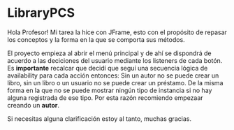 # LibraryPCS

Hola Profesor!
Mi tarea la hice con JFrame, esto con el propósito de repasar los conceptos y la forma en la que se comporta sus métodos.

El proyecto empieza al abrir el menú principal y de ahí se dispondrá de acuerdo a las deciciones del usuario mediante los listeners de cada botón.
Es **importante** recalcar que decidí que seguí una secuencia lógica de availability para cada acción entonces: Sin un autor no se puede crear un libro, sin un libro o un usuario no se puede crear un préstamo. De la misma forma en la que no se puede mostrar ningún tipo de instancia si no hay alguna registrada de ese tipo. Por esta razón recomiendo empezaar creando un **autor**.

Si necesitas alguna clarificación estoy al tanto,
muchas gracias.
